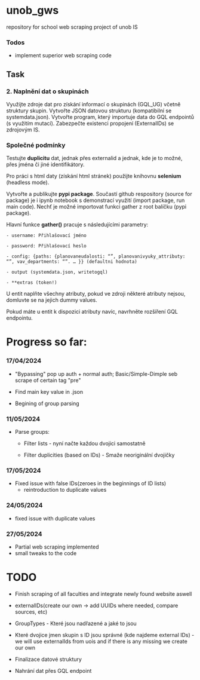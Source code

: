 # unob_gws

repository for school web scraping project of unob IS

### Todos
 - implement superior web scraping code

## Task

### 2. Naplnění dat o skupinách

Využijte zdroje dat pro získání informací o skupinách (GQL_UG) včetně struktury skupin. Vytvořte JSON datovou strukturu (kompatibilní se systemdata.json). Vytvořte program, který importuje data do GQL endpointů (s využitím mutací). Zabezpečte existenci propojení (ExternalIDs) se zdrojovým IS.<br />


### Společné podmínky

Testujte **duplicitu** dat, jednak přes externalid a jednak, kde je to možné, přes jména či jiné identifikátory.<br />

Pro práci s html daty (získání html stránek) použijte knihovnu **selenium** (headless mode).<br />

Vytvořte a publikujte **pypi package**. Součastí github respository (source for package) je i ipynb notebook s demonstrací využití (import package, run main code). Nechť je možné importovat funkci gather z root balíčku (pypi package).<br />

Hlavní funkce **gather()** pracuje s následujícími parametry:
    
    - username: Přihlašovací jméno

    - password: Přihlašovací heslo
    
    - config: {paths: {planovaneudalosti: “”, planovanivyuky_attributy: “”, vav_departments: “”. … }} (defaultni hodnota)
    
    - output (systemdata.json, writetogql)
    
    - **extras (token!)

U entit naplňte všechny atributy, pokud ve zdroji některé atributy nejsou, domluvte se na jejich dummy values.<br />

Pokud máte u entit k dispozici atributy navíc, navrhněte rozšíření GQL endpointu.<br />


# Progress so far:

### 17/04/2024 <br />

- "Bypassing" pop up auth + normal auth; Basic/Simple-Dimple seb scrape of certain tag "pre" <br />

- Find main key value in .json <br />

- Begining of group parsing <br />

### 11/05/2024 <br />

- Parse groups: <br />

    - Filter lists - nyní načte každou dvojici samostatně <br />

    - Filter duplicities (based on IDs) - Smaže neoriginální dvojičky <br />


### 17/05/2024 <br />
  - Fixed issue with false IDs(zeroes in the beginnings of ID lists)
    - reintroduction to duplicate values

### 24/05/2024 <br />
  - fixed issue with duplicate values
### 27/05/2024 <br />
  - Partial web scraping implemented
  - small tweaks to the code


# TODO

- Finish scraping of all faculties and integrate newly found website aswell

- externalIDs(create our own -> add UUIDs where needed, compare sources, etc)<br />

- GroupTypes - Které jsou nadřazené a jaké to jsou<br />

- Které dvojice jmen skupin s ID jsou správné (kde najdeme external IDs) - we will use externalIds from uois and if there is any missing we create our own<br /> 

- Finalizace datové struktury<br />

- Nahrání dat přes GQL endpoint<br />